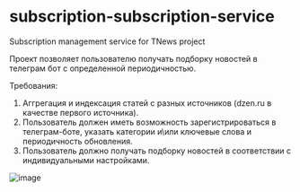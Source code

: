 # subscription-subscription-service
Subscription management service for TNews project

Проект позволяет пользователю получать подборку новостей в телеграм бот с определенной периодичностью.

Требования: 
1. Аггрегация и индексация статей с разных источников (dzen.ru в качестве первого источника).
2. Пользователь должен иметь возможность зарегистрироваться в телеграм-боте, указать категории и\или ключевые слова и периодичность обновления.
3. Пользователь должно получать подборку новостей в соответствии с индивидуальными настройками.

![image](https://github.com/user-attachments/assets/7994aa40-2422-4d3a-ae1c-c513a61002a2)
